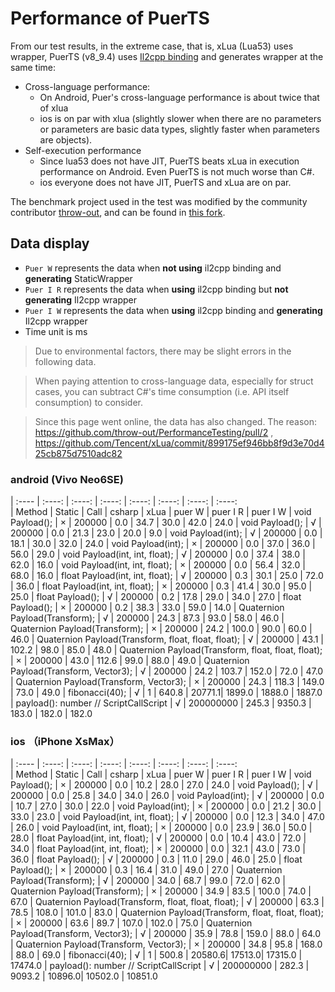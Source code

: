 # Performance of PuerTS
From our test results, in the extreme case, that is, xLua (Lua53) uses wrapper, PuerTS (v8_9.4) uses [Il2cpp binding](./il2cpp.md) and generates wrapper at the same time:

* Cross-language performance:
  * On Android, Puer's cross-language performance is about twice that of xlua
  * ios is on par with xlua (slightly slower when there are no parameters or parameters are basic data types, slightly faster when parameters are objects).
* Self-execution performance
  * Since lua53 does not have JIT, PuerTS beats xLua in execution performance on Android. Even PuerTS is not much worse than C#.
  * ios everyone does not have JIT, PuerTS and xLua are on par.

The benchmark project used in the test was modified by the community contributor [throw-out](https://github.com/throw-out), and can be found in [this fork](https://github.com/puerts/PerformanceTesting).

## Data display

* `Puer W` represents the data when **not using** il2cpp binding and **generating** StaticWrapper
* `Puer I R` represents the data when **using** il2cpp binding but **not generating** Il2cpp wrapper
* `Puer I W` represents the data when **using** il2cpp binding and **generating** Il2cpp wrapper
* Time unit is ms

> Due to environmental factors, there may be slight errors in the following data.

> When paying attention to cross-language data, especially for struct cases, you can subtract C#'s time consumption (i.e. API itself consumption) to consider.

> Since this page went online, the data has also changed. The reason: https://github.com/throw-out/PerformanceTesting/pull/2 , https://github.com/Tencent/xLua/commit/899175ef946bb8f9d3e70d425cb875d7510adc82

### android (Vivo Neo6SE)
| :----                                                 | :----:  | :----:    | :----: | :----: | :----: | :----:    | :----:           
| Method                                                | Static  | Call      | csharp | xLua   | puer W | puer I R  | puer I W
| void Payload();                                       | ×       | 200000    | 0.0    | 34.7   | 30.0   | 42.0      | 24.0
| void Payload();                                       | √       | 200000    | 0.0    | 21.3   | 23.0   | 20.0      | 9.0
| void Payload(int);                                    | √       | 200000    | 0.0    | 18.1   | 30.0   | 32.0      | 24.0
| void Payload(int);                                    | ×       | 200000    | 0.0    | 37.0   | 36.0   | 56.0      | 29.0
| void Payload(int, int, float);                        | √       | 200000    | 0.0    | 37.4   | 38.0   | 62.0      | 16.0
| void Payload(int, int, float);                        | ×       | 200000    | 0.0    | 56.4   | 32.0   | 68.0      | 16.0
| float Payload(int, int, float);                       | √       | 200000    | 0.3    | 30.1   | 25.0   | 72.0      | 36.0
| float Payload(int, int, float);                       | ×       | 200000    | 0.3    | 41.4   | 30.0   | 95.0      | 25.0
| float Payload();                                      | √       | 200000    | 0.2    | 17.8   | 29.0   | 34.0      | 27.0
| float Payload();                                      | ×       | 200000    | 0.2    | 38.3   | 33.0   | 59.0      | 14.0
| Quaternion Payload(Transform);                        | √       | 200000    | 24.3   | 87.3   | 93.0   | 58.0      | 46.0
| Quaternion Payload(Transform);                        | ×       | 200000    | 24.2   | 100.0  | 90.0   | 60.0      | 46.0
| Quaternion Payload(Transform, float, float, float);   | √       | 200000    | 43.1   | 102.2  | 98.0   | 85.0      | 48.0
| Quaternion Payload(Transform, float, float, float);   | ×       | 200000    | 43.0   | 112.6  | 99.0   | 88.0      | 49.0
| Quaternion Payload(Transform, Vector3);               | √       | 200000    | 24.2   | 103.7  | 152.0  | 72.0      | 47.0
| Quaternion Payload(Transform, Vector3);               | ×       | 200000    | 24.3   | 118.3  | 149.0  | 73.0      | 49.0
| fibonacci(40);                                        | √       | 1         | 640.8  | 20771.1| 1899.0 | 1888.0    | 1887.0
| payload(): number // ScriptCallScript                 | √       | 200000000 | 245.3  | 9350.3 | 183.0  | 182.0     | 182.0

### ios （iPhone XsMax）
| :----                                                 | :----:  | :----:    | :----: | :----: | :----: | :----:    | :----:           
| Method                                                | Static  | Call      | csharp | xLua   | puer W | puer I R  | puer I W
| void Payload();                                       | ×       | 200000    | 0.0    | 10.2   | 28.0   | 27.0      | 24.0
| void Payload();                                       | √       | 200000    | 0.0    | 25.8   | 34.0   | 34.0      | 26.0
| void Payload(int);                                    | √       | 200000    | 0.0    | 10.7   | 27.0   | 30.0      | 22.0
| void Payload(int);                                    | ×       | 200000    | 0.0    | 21.2   | 30.0   | 33.0      | 23.0
| void Payload(int, int, float);                        | √       | 200000    | 0.0    | 12.3   | 34.0   | 47.0      | 26.0
| void Payload(int, int, float);                        | ×       | 200000    | 0.0    | 23.9   | 36.0   | 50.0      | 28.0
| float Payload(int, int, float);                       | √       | 200000    | 0.0    | 10.4   | 43.0   | 72.0      | 34.0
| float Payload(int, int, float);                       | ×       | 200000    | 0.0    | 32.1   | 43.0   | 73.0      | 36.0
| float Payload();                                      | √       | 200000    | 0.3    | 11.0   | 29.0   | 46.0      | 25.0
| float Payload();                                      | ×       | 200000    | 0.3    | 16.4   | 31.0   | 49.0      | 27.0
| Quaternion Payload(Transform);                        | √       | 200000    | 34.0   | 68.7   | 99.0   | 72.0      | 62.0
| Quaternion Payload(Transform);                        | ×       | 200000    | 34.9   | 83.5   | 100.0  | 74.0      | 67.0
| Quaternion Payload(Transform, float, float, float);   | √       | 200000    | 63.3   | 78.5   | 108.0  | 101.0     | 83.0
| Quaternion Payload(Transform, float, float, float);   | ×       | 200000    | 63.6   | 89.7   | 107.0  | 102.0     | 75.0
| Quaternion Payload(Transform, Vector3);               | √       | 200000    | 35.9   | 78.8   | 159.0  | 88.0      | 64.0
| Quaternion Payload(Transform, Vector3);               | ×       | 200000    | 34.8   | 95.8   | 168.0  | 88.0      | 69.0
| fibonacci(40);                                        | √       | 1         | 500.8  | 20580.6| 17513.0| 17315.0   | 17474.0
| payload(): number // ScriptCallScript                 | √       | 200000000 | 282.3  | 9093.2 | 10896.0| 10502.0   | 10851.0